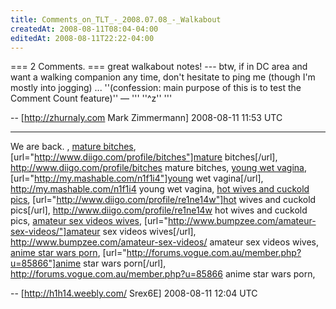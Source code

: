 ```yaml
---
title: Comments_on_TLT_-_2008.07.08_-_Walkabout
createdAt: 2008-08-11T08:04-04:00
editedAt: 2008-08-11T22:22-04:00
---
```


=== 2 Comments. ===
great walkabout notes! --- btw, if in DC area and want a walking companion any time, don't hesitate to ping me (though I'm mostly into jogging) ... ''(confession: main purpose of this is to test the Comment Count feature)'' &mdash; ''' ''^z'' '''

-- [http://zhurnaly.com Mark Zimmermann] 2008-08-11 11:53 UTC


----

We are back. , <a href="http://www.diigo.com/profile/bitches">mature bitches</a>, [url="http://www.diigo.com/profile/bitches"]mature bitches[/url], http://www.diigo.com/profile/bitches mature bitches, <a href="http://my.mashable.com/n1f1i4">young wet vagina</a>, [url="http://my.mashable.com/n1f1i4"]young wet vagina[/url], http://my.mashable.com/n1f1i4 young wet vagina, <a href="http://www.diigo.com/profile/re1ne14w">hot wives and cuckold pics</a>, [url="http://www.diigo.com/profile/re1ne14w"]hot wives and cuckold pics[/url], http://www.diigo.com/profile/re1ne14w hot wives and cuckold pics, <a href="http://www.bumpzee.com/amateur-sex-videos/">amateur sex videos wives</a>, [url="http://www.bumpzee.com/amateur-sex-videos/"]amateur sex videos wives[/url], http://www.bumpzee.com/amateur-sex-videos/ amateur sex videos wives, <a href="http://forums.vogue.com.au/member.php?u=85866">anime star wars porn</a>, [url="http://forums.vogue.com.au/member.php?u=85866"]anime star wars porn[/url], http://forums.vogue.com.au/member.php?u=85866 anime star wars porn,

-- [http://h1h14.weebly.com/ Srex6E] 2008-08-11 12:04 UTC


